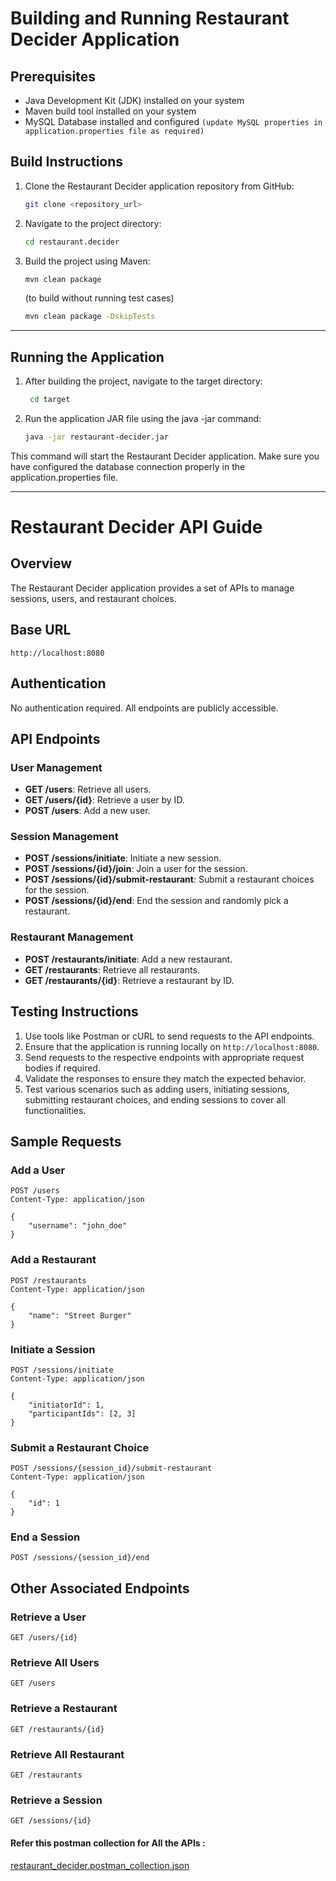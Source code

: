 # Building and Running Restaurant Decider Application

## Prerequisites

- Java Development Kit (JDK) installed on your system
- Maven build tool installed on your system
- MySQL Database installed and configured ```(update MySQL properties in application.properties file as required)```

## Build Instructions

1. Clone the Restaurant Decider application repository from GitHub:

   ```bash
   git clone <repository_url>

2. Navigate to the project directory:

    ```bash
    cd restaurant.decider

3. Build the project using Maven:

    ```bash
    mvn clean package
   ```
   (to build without running test cases)
    ```bash
    mvn clean package -DskipTests
   ```

---
## Running the Application

1. After building the project, navigate to the target directory:

    ```bash
     cd target

2. Run the application JAR file using the java -jar command:

    ```bash
    java -jar restaurant-decider.jar

This command will start the Restaurant Decider application. Make sure you have configured the database connection properly in the application.properties file.

---

# Restaurant Decider API Guide

## Overview

The Restaurant Decider application provides a set of APIs to manage sessions, users, and restaurant choices.

## Base URL

`http://localhost:8080`

## Authentication

No authentication required. All endpoints are publicly accessible.

## API Endpoints

### User Management

- **GET /users**: Retrieve all users.
- **GET /users/{id}**: Retrieve a user by ID.
- **POST /users**: Add a new user.

### Session Management

- **POST /sessions/initiate**: Initiate a new session.
- **POST /sessions/{id}/join**: Join a user for the session.
- **POST /sessions/{id}/submit-restaurant**: Submit a restaurant choices for the session.
- **POST /sessions/{id}/end**: End the session and randomly pick a restaurant.

### Restaurant Management

- **POST /restaurants/initiate**: Add a new restaurant.
- **GET /restaurants**: Retrieve all restaurants.
- **GET /restaurants/{id}**: Retrieve a restaurant by ID.

## Testing Instructions

1. Use tools like Postman or cURL to send requests to the API endpoints.
2. Ensure that the application is running locally on `http://localhost:8080`.
3. Send requests to the respective endpoints with appropriate request bodies if required.
4. Validate the responses to ensure they match the expected behavior.
5. Test various scenarios such as adding users, initiating sessions, submitting restaurant choices, and ending sessions
   to cover all functionalities.

## Sample Requests

### Add a User
```http
POST /users
Content-Type: application/json

{
    "username": "john_doe"
}
```

### Add a Restaurant
```http
POST /restaurants
Content-Type: application/json

{
    "name": "Street Burger"
}
```

### Initiate a Session
```http
POST /sessions/initiate
Content-Type: application/json

{
    "initiatorId": 1,
    "participantIds": [2, 3]
}
```

### Submit a Restaurant Choice
```http
POST /sessions/{session_id}/submit-restaurant
Content-Type: application/json

{
    "id": 1
}
```

### End a Session
```htt
POST /sessions/{session_id}/end
```

## Other Associated Endpoints

### Retrieve a User
```http
GET /users/{id}
```

### Retrieve All Users
```http
GET /users
```

### Retrieve a Restaurant
```http
GET /restaurants/{id}
```

### Retrieve All Restaurant
```http
GET /restaurants
```

### Retrieve a Session
```http
GET /sessions/{id}
```

#### Refer this postman collection for All the APIs :
[restaurant_decider.postman_collection.json](restaurant_decider.postman_collection.json)
